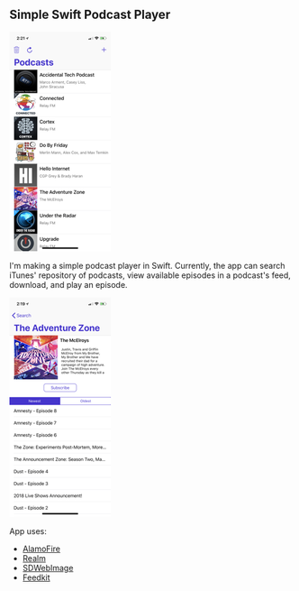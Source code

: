## Simple Swift Podcast Player

![subscriptions](Assets/subscriptions.PNG)

I'm making a simple podcast player in Swift. Currently, the app can search iTunes' repository of podcasts, view available episodes in a podcast's feed, download, and play an episode.

![subscriptions](Assets/feed.PNG)

App uses:
- [AlamoFire](https://github.com/Alamofire/Alamofire)
- [Realm](https://www.realm.io/products/realm-database/)
- [SDWebImage](https://github.com/rs/SDWebImage)
- [Feedkit](https://github.com/nmdias/FeedKit)